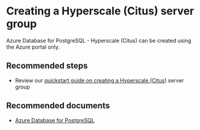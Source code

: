 <properties
    pageTitle="Create a Hyperscale (Citus) server group"
    description="Create a Hyperscale (Citus) server group"
    service="microsoft.dbforpostgresql"
    resource="servers"
    authors="rachel-msft"
    ms.author="raagyema"
    displayOrder="220"
    selfHelpType="generic"
    supportTopicIds="32639988"
    resourceTags="servers, databases"
    productPesIds="16222"
    cloudEnvironments="public, Fairfax, usnat, ussec"
    articleId="1a759b4c-6fc4-4ce7-b997-98db94ff069d"
    	ownershipId="AzureData_AzureDatabaseforPostgreSQL"
/>

# Creating a Hyperscale (Citus) server group

Azure Database for PostgreSQL - Hyperscale (Citus) can be created using the Azure portal only.

## **Recommended steps**

* Review our [quickstart guide on creating a Hyperscale (Citus)](https://docs.microsoft.com/azure/postgresql/quickstart-create-hyperscale-portal) server group

## **Recommended documents**

* [Azure Database for PostgreSQL](https://docs.microsoft.com/azure/postgresql/)
